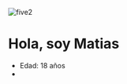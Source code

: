 
![five2](https://user-images.githubusercontent.com/98494366/202791094-94ad79be-1df2-4ebd-b12d-4b326a07017d.png)
<h1>Hola, soy Matias</h1>

<ul>
	<li>Edad: 18 años</li>
	<li></li>
</ul>
<!---
IamMatiasBazan/IamMatiasBazan is a ✨ special ✨ repository because its `README.md` (this file) appears on your GitHub profile.
You can click the Preview link to take a look at your changes.
--->
